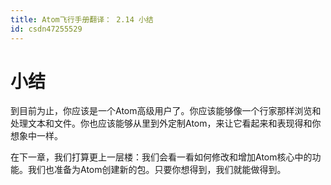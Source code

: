 ```yaml
---
title: Atom飞行手册翻译： 2.14 小结
id: csdn47255529
---
```


# 小结

到目前为止，你应该是一个Atom高级用户了。你应该能够像一个行家那样浏览和处理文本和文件。你也应该能够从里到外定制Atom，来让它看起来和表现得和你想象中一样。

在下一章，我们打算更上一层楼：我们会看一看如何修改和增加Atom核心中的功能。我们也准备为Atom创建新的包。只要你想得到，我们就能做得到。